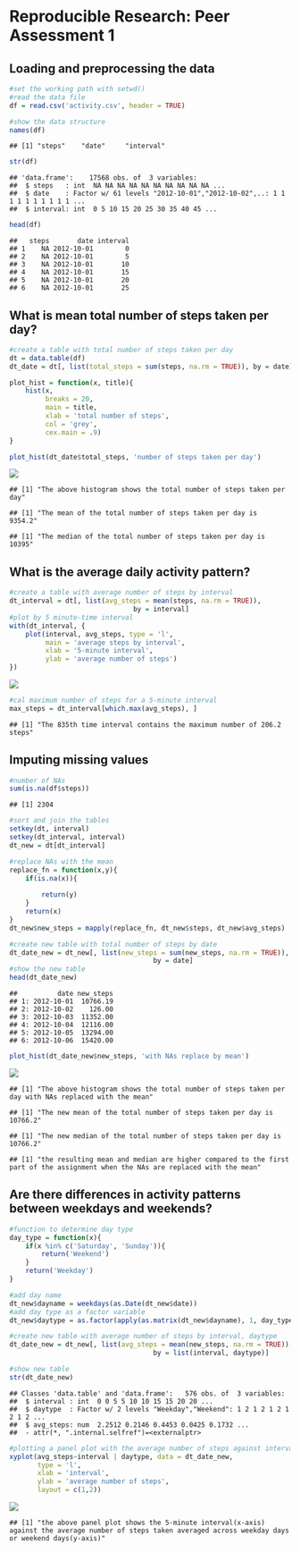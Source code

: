 # Reproducible Research: Peer Assessment 1


## Loading and preprocessing the data




```r
#set the working path with setwd()
#read the data file
df = read.csv('activity.csv', header = TRUE)

#show the data structure
names(df)
```

```
## [1] "steps"    "date"     "interval"
```

```r
str(df)
```

```
## 'data.frame':	17568 obs. of  3 variables:
##  $ steps   : int  NA NA NA NA NA NA NA NA NA NA ...
##  $ date    : Factor w/ 61 levels "2012-10-01","2012-10-02",..: 1 1 1 1 1 1 1 1 1 1 ...
##  $ interval: int  0 5 10 15 20 25 30 35 40 45 ...
```

```r
head(df)
```

```
##   steps       date interval
## 1    NA 2012-10-01        0
## 2    NA 2012-10-01        5
## 3    NA 2012-10-01       10
## 4    NA 2012-10-01       15
## 5    NA 2012-10-01       20
## 6    NA 2012-10-01       25
```

## What is mean total number of steps taken per day?

```r
#create a table with total number of steps taken per day
dt = data.table(df)
dt_date = dt[, list(total_steps = sum(steps, na.rm = TRUE)), by = date]

plot_hist = function(x, title){
    hist(x, 
         breaks = 20,
         main = title,
         xlab = 'total number of steps', 
         col = 'grey',
         cex.main = .9)    
}

plot_hist(dt_date$total_steps, 'number of steps taken per day')
```

![](PA1_template_files/figure-html/unnamed-chunk-3-1.png) 

```
## [1] "The above histogram shows the total number of steps taken per day"
```

```
## [1] "The mean of the total number of steps taken per day is  9354.2"
```

```
## [1] "The median of the total number of steps taken per day is  10395"
```

## What is the average daily activity pattern?

```r
#create a table with average number of steps by interval
dt_interval = dt[, list(avg_steps = mean(steps, na.rm = TRUE)), 
                               by = interval]
#plot by 5 minute-time interval
with(dt_interval, {
    plot(interval, avg_steps, type = 'l',
         main = 'average steps by interval',
         xlab = '5-minute interval',
         ylab = 'average number of steps')
})
```

![](PA1_template_files/figure-html/unnamed-chunk-5-1.png) 

```r
#cal maximum number of steps for a 5-minute interval
max_steps = dt_interval[which.max(avg_steps), ]
```


```
## [1] "The 835th time interval contains the maximum number of 206.2 steps"
```

## Imputing missing values

```r
#number of NAs
sum(is.na(df$steps))
```

```
## [1] 2304
```

```r
#sort and join the tables
setkey(dt, interval)
setkey(dt_interval, interval)
dt_new = dt[dt_interval]

#replace NAs with the mean
replace_fn = function(x,y){
    if(is.na(x)){
        
        return(y)
    }
    return(x)
}
dt_new$new_steps = mapply(replace_fn, dt_new$steps, dt_new$avg_steps)

#create new table with total number of steps by date 
dt_date_new = dt_new[, list(new_steps = sum(new_steps, na.rm = TRUE)), 
                                    by = date]
#show the new table
head(dt_date_new)
```

```
##          date new_steps
## 1: 2012-10-01  10766.19
## 2: 2012-10-02    126.00
## 3: 2012-10-03  11352.00
## 4: 2012-10-04  12116.00
## 5: 2012-10-05  13294.00
## 6: 2012-10-06  15420.00
```

```r
plot_hist(dt_date_new$new_steps, 'with NAs replace by mean')
```

![](PA1_template_files/figure-html/unnamed-chunk-7-1.png) 


```
## [1] "The above histogram shows the total number of steps taken per day with NAs replaced with the mean"
```

```
## [1] "The new mean of the total number of steps taken per day is  10766.2"
```

```
## [1] "The new median of the total number of steps taken per day is  10766.2"
```

```
## [1] "the resulting mean and median are higher compared to the first part of the assignment when the NAs are replaced with the mean"
```


## Are there differences in activity patterns between weekdays and weekends?

```r
#function to determine day type
day_type = function(x){
    if(x %in% c('Saturday', 'Sunday')){
        return('Weekend')
    }
    return('Weekday')
}

#add day name
dt_new$dayname = weekdays(as.Date(dt_new$date))
#add day type as a factor variable
dt_new$daytype = as.factor(apply(as.matrix(dt_new$dayname), 1, day_type))

#create new table with average number of steps by interval, daytype
dt_date_new = dt_new[, list(avg_steps = mean(new_steps, na.rm = TRUE)), 
                                    by = list(interval, daytype)]

#show new table
str(dt_date_new)
```

```
## Classes 'data.table' and 'data.frame':	576 obs. of  3 variables:
##  $ interval : int  0 0 5 5 10 10 15 15 20 20 ...
##  $ daytype  : Factor w/ 2 levels "Weekday","Weekend": 1 2 1 2 1 2 1 2 1 2 ...
##  $ avg_steps: num  2.2512 0.2146 0.4453 0.0425 0.1732 ...
##  - attr(*, ".internal.selfref")=<externalptr>
```

```r
#plotting a panel plot with the average number of steps against interval
xyplot(avg_steps~interval | daytype, data = dt_date_new,
       type = 'l',
       xlab = 'interval',
       ylab = 'average number of steps',
       layout = c(1,2))
```

![](PA1_template_files/figure-html/unnamed-chunk-9-1.png) 


```
## [1] "the above panel plot shows the 5-minute interval(x-axis) against the average number of steps taken averaged across weekday days or weekend days(y-axis)"
```

